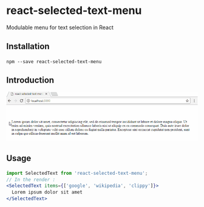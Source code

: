 # react-selected-text-menu
Modulable menu for text selection in React

## Installation

`npm --save react-selected-text-menu`

## Introduction

![](resources/reactSelectedText.gif)

## Usage

```jsx
import SelectedText from 'react-selected-text-menu';
// In the render :
<SelectedText items={['google', 'wikipedia', 'clippy']}>
  Lorem ipsum dolor sit amet
</SelectedText>
```
